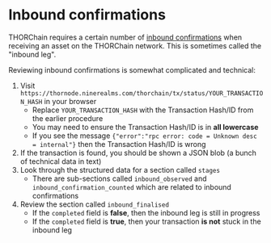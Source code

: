# Inbound confirmations

THORChain requires a certain number of [inbound confirmations][1] when
receiving an asset on the THORChain network.  This is sometimes called the
"inbound leg".

Reviewing inbound confirmations is somewhat complicated and technical:

1. Visit `https://thornode.ninerealms.com/thorchain/tx/status/YOUR_TRANSACTION_HASH` in your browser
   - Replace `YOUR_TRANSACTION_HASH` with the Transaction Hash/ID from the earlier procedure
   - You may need to ensure the Transaction Hash/ID is in **all lowercase**
   - If you see the message `{"error":"rpc error: code = Unknown desc = internal"}` then the Transaction Hash/ID is wrong
1. If the transaction is found, you should be shown a JSON blob (a bunch of technical data in text)
1. Look through the structured data for a section called `stages`
   - There are sub-sections called `inbound_observed` and `inbound_confirmation_counted` which are related to inbound confirmations
1. Review the section called `inbound_finalised`
   - If the `completed` field is **false**, then the inbound leg is still in progress
   - If the `completed` field is **true**, then your transaction **is not** stuck in the inbound leg

[1]: https://crypto-university.medium.com/under-the-hood-thorchain-transaction-delays-250d00ed57b7#f667
[2]: https://thorswap.medium.com/cross-chain-made-easy-thorswap-integrates-chainflip-liquidity-network-3894d24db1b8
[9R THORChain Tracker]: https://track.ninerealms.com/
[Chainflip swap tracker]: https://scan.chainflip.io/swaps
[RuneScan]: https://runescan.io/
